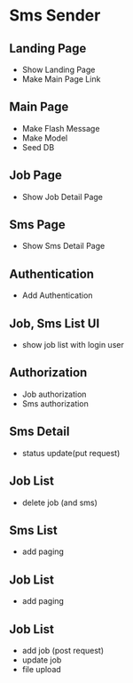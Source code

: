 # Sms Sender

## Landing Page
* Show Landing Page
* Make Main Page Link

## Main Page
* Make Flash Message 
* Make Model
* Seed DB

## Job Page
* Show Job Detail Page

## Sms Page
* Show Sms Detail Page

## Authentication
* Add Authentication

## Job, Sms List UI
* show job list with login user

## Authorization
* Job authorization
* Sms authorization

## Sms Detail
* status update(put request)

## Job List
* delete job (and sms)

## Sms List
* add paging

## Job List
* add paging

## Job List
* add job (post request)
* update job
* file upload




